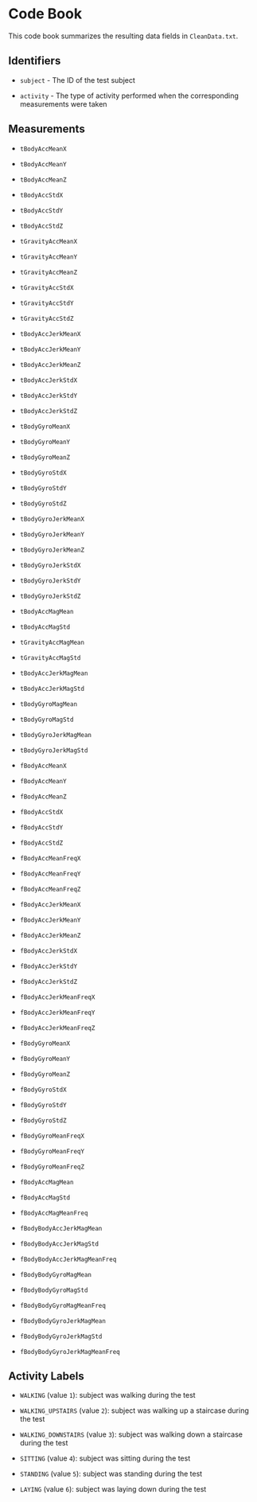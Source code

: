 # Code Book

This code book summarizes the resulting data fields in `CleanData.txt`.



## Identifiers

* `subject` - The ID of the test subject

* `activity` - The type of activity performed when the corresponding measurements were taken



## Measurements

* `tBodyAccMeanX`

* `tBodyAccMeanY`

* `tBodyAccMeanZ`

* `tBodyAccStdX`

* `tBodyAccStdY`

* `tBodyAccStdZ`

* `tGravityAccMeanX`

* `tGravityAccMeanY`

* `tGravityAccMeanZ`

* `tGravityAccStdX`

* `tGravityAccStdY`

* `tGravityAccStdZ`

* `tBodyAccJerkMeanX`

* `tBodyAccJerkMeanY`
* `tBodyAccJerkMeanZ`

* `tBodyAccJerkStdX`

* `tBodyAccJerkStdY`

* `tBodyAccJerkStdZ`

* `tBodyGyroMeanX`

* `tBodyGyroMeanY`

* `tBodyGyroMeanZ`

* `tBodyGyroStdX`

* `tBodyGyroStdY`

* `tBodyGyroStdZ`

* `tBodyGyroJerkMeanX`

* `tBodyGyroJerkMeanY`

* `tBodyGyroJerkMeanZ`

* `tBodyGyroJerkStdX`

* `tBodyGyroJerkStdY`

* `tBodyGyroJerkStdZ`

* `tBodyAccMagMean`

* `tBodyAccMagStd`

* `tGravityAccMagMean`

* `tGravityAccMagStd`

* `tBodyAccJerkMagMean`

* `tBodyAccJerkMagStd`

* `tBodyGyroMagMean`

* `tBodyGyroMagStd`

* `tBodyGyroJerkMagMean`

* `tBodyGyroJerkMagStd`

* `fBodyAccMeanX`

* `fBodyAccMeanY`

* `fBodyAccMeanZ`

* `fBodyAccStdX`

* `fBodyAccStdY`

* `fBodyAccStdZ`

* `fBodyAccMeanFreqX`

* `fBodyAccMeanFreqY`

* `fBodyAccMeanFreqZ`

* `fBodyAccJerkMeanX`

* `fBodyAccJerkMeanY`

* `fBodyAccJerkMeanZ`

* `fBodyAccJerkStdX`

* `fBodyAccJerkStdY`

* `fBodyAccJerkStdZ`

* `fBodyAccJerkMeanFreqX`

* `fBodyAccJerkMeanFreqY`

* `fBodyAccJerkMeanFreqZ`

* `fBodyGyroMeanX`

* `fBodyGyroMeanY`

* `fBodyGyroMeanZ`

* `fBodyGyroStdX`

* `fBodyGyroStdY`

* `fBodyGyroStdZ`

* `fBodyGyroMeanFreqX`

* `fBodyGyroMeanFreqY`

* `fBodyGyroMeanFreqZ`

* `fBodyAccMagMean`

* `fBodyAccMagStd`

* `fBodyAccMagMeanFreq`

* `fBodyBodyAccJerkMagMean`

* `fBodyBodyAccJerkMagStd`

* `fBodyBodyAccJerkMagMeanFreq`

* `fBodyBodyGyroMagMean`

* `fBodyBodyGyroMagStd`

* `fBodyBodyGyroMagMeanFreq`

* `fBodyBodyGyroJerkMagMean`

* `fBodyBodyGyroJerkMagStd`

* `fBodyBodyGyroJerkMagMeanFreq`



## Activity Labels


* `WALKING` (value `1`): subject was walking during the test

* `WALKING_UPSTAIRS` (value `2`): subject was walking up a staircase during the test

* `WALKING_DOWNSTAIRS` (value `3`): subject was walking down a staircase during the test

* `SITTING` (value `4`): subject was sitting during the test
* `STANDING` (value `5`): subject was standing during the test

* `LAYING` (value `6`): subject was laying down during the test
